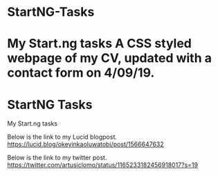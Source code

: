 # StartNG-Tasks
My Start.ng tasks
A CSS styled webpage of my CV, updated with a contact form on 4/09/19.
=======
# StartNG Tasks
 My Start.ng tasks

Below is the link to my Lucid blogpost.
https://lucid.blog/okeyinkaoluwatobi/post/1566647632

Below is the link to my twitter post.
https://twitter.com/artusiclomo/status/1165233182456918017?s=19

